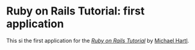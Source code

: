 # Ruby on Rails Tutorial: first application

This si the first application for the 
[*Ruby on Rails Tutorial*](http://railstutorial.org/)
by [Michael Hartl](http://michaelhartl.com/).